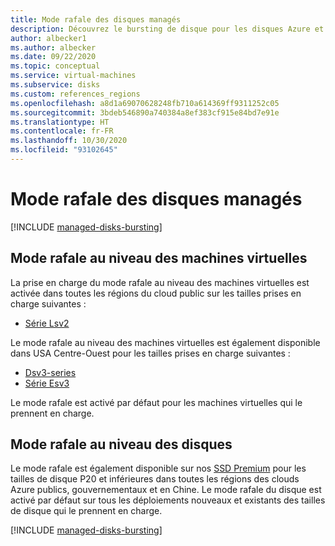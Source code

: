 ```yaml
---
title: Mode rafale des disques managés
description: Découvrez le bursting de disque pour les disques Azure et les machines virtuelles Azure.
author: albecker1
ms.author: albecker
ms.date: 09/22/2020
ms.topic: conceptual
ms.service: virtual-machines
ms.subservice: disks
ms.custom: references_regions
ms.openlocfilehash: a8d1a69070628248fb710a614369ff9311252c05
ms.sourcegitcommit: 3bdeb546890a740384a8ef383cf915e84bd7e91e
ms.translationtype: HT
ms.contentlocale: fr-FR
ms.lasthandoff: 10/30/2020
ms.locfileid: "93102645"
---
```

# <a name="managed-disk-bursting"></a>Mode rafale des disques managés
[!INCLUDE [managed-disks-bursting](../../includes/managed-disks-bursting.md)]

## <a name="virtual-machine-level-bursting"></a>Mode rafale au niveau des machines virtuelles
La prise en charge du mode rafale au niveau des machines virtuelles est activée dans toutes les régions du cloud public sur les tailles prises en charge suivantes : 
- [Série Lsv2](lsv2-series.md)

Le mode rafale au niveau des machines virtuelles est également disponible dans USA Centre-Ouest pour les tailles prises en charge suivantes :
- [Dsv3-series](dv3-dsv3-series.md)
- [Série Esv3](ev3-esv3-series.md)

Le mode rafale est activé par défaut pour les machines virtuelles qui le prennent en charge.

## <a name="disk-level-bursting"></a>Mode rafale au niveau des disques
Le mode rafale est également disponible sur nos [SSD Premium](disks-types.md#premium-ssd) pour les tailles de disque P20 et inférieures dans toutes les régions des clouds Azure publics, gouvernementaux et en Chine. Le mode rafale du disque est activé par défaut sur tous les déploiements nouveaux et existants des tailles de disque qui le prennent en charge. 

[!INCLUDE [managed-disks-bursting](../../includes/managed-disks-bursting-2.md)]